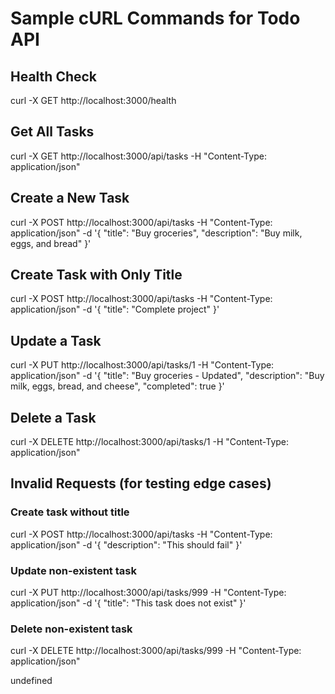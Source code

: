 # Sample cURL Commands for Todo API

## Health Check
curl -X GET http://localhost:3000/health

## Get All Tasks
curl -X GET http://localhost:3000/api/tasks
-H "Content-Type: application/json"

## Create a New Task
curl -X POST http://localhost:3000/api/tasks
-H "Content-Type: application/json"
-d '{
"title": "Buy groceries",
"description": "Buy milk, eggs, and bread"
}'

## Create Task with Only Title
curl -X POST http://localhost:3000/api/tasks
-H "Content-Type: application/json"
-d '{
"title": "Complete project"
}'

## Update a Task
curl -X PUT http://localhost:3000/api/tasks/1
-H "Content-Type: application/json"
-d '{
"title": "Buy groceries - Updated",
"description": "Buy milk, eggs, bread, and cheese",
"completed": true
}'


## Delete a Task
curl -X DELETE http://localhost:3000/api/tasks/1
-H "Content-Type: application/json"

## Invalid Requests (for testing edge cases)

### Create task without title
curl -X POST http://localhost:3000/api/tasks
-H "Content-Type: application/json"
-d '{
"description": "This should fail"
}'

### Update non-existent task
curl -X PUT http://localhost:3000/api/tasks/999
-H "Content-Type: application/json"
-d '{
"title": "This task does not exist"
}'

### Delete non-existent task
curl -X DELETE http://localhost:3000/api/tasks/999
-H "Content-Type: application/json"

undefined